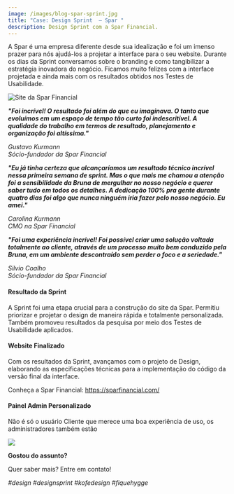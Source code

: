 ```yaml
---
image: /images/blog-spar-sprint.jpg
title: "Case: Design Sprint  – Spar "
description: Design Sprint com a Spar Financial.
---
```

A Spar é uma empresa diferente desde sua idealização e foi um imenso prazer para nós ajudá-los a projetar a interface para o seu website. Durante os dias da Sprint conversamos sobre o branding e como tangibilizar a estratégia inovadora do negócio. Ficamos muito felizes com a interface projetada e ainda mais com os resultados obtidos nos Testes de Usabilidade.

![Site da Spar Financial](/images/blog-spar-mockup.jpg "Site da Spar Financial")

***"Foi incrível! O resultado foi além do que eu imaginava. O tanto que evoluímos em um espaço de tempo tão curto foi indescritível. A qualidade do trabalho em termos de resultado, planejamento e organização foi altíssima."***

*Gustavo Kurmann*\
*Sócio-fundador da Spar Financial*

***"Eu já tinha certeza que alcançaríamos um resultado técnico incrível nessa primeira semana de sprint. Mas o que mais me chamou a atenção foi a sensibilidade da Bruna de mergulhar no nosso negócio e querer saber tudo em todos os detalhes. A dedicação 100% pra gente durante quatro dias foi algo que nunca ninguém iria fazer pelo nosso negócio. Eu amei."***

*Carolina Kurmann*\
*CMO na Spar Financial*

***"Foi uma experiência incrível! Foi possível criar uma solução voltada totalmente ao cliente, através de um processo muito bem conduzido pela Bruna, em um ambiente descontraído sem perder o foco e a seriedade."***

*Silvio Coalho*\
*Sócio-fundador da Spar Financial*

#### **Resultado da Sprint**

A Sprint foi uma etapa crucial para a construção do site da Spar. Permitiu priorizar e projetar o design de maneira rápida e totalmente personalizada. Também promoveu resultados da pesquisa por meio dos Testes de Usabilidade aplicados.

#### Website Finalizado

Com os resultados da Sprint, avançamos com o projeto de Design, elaborando as especificações técnicas para a implementação do código da versão final da interface.

Conheça a Spar Financial: https://sparfinancial.com/

#### Painel Admin Personalizado

Não é só o usuário Cliente que merece uma boa experiência de uso, os administradores também estão 

![](/images/spar-mockup-admin.jpg)

**Gostou do assunto?**

Quer saber mais? Entre em contato!

*\#design #designsprint  #kofedesign #fiquehygge*